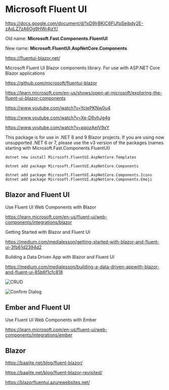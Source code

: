 # Microsoft Fluent UI

https://docs.google.com/document/d/1xD9IrBKIC6FlJfpSeibdy2E-zAsLZ7zA6Og9HWr4jzY/

Old name: **Microsoft.Fast.Components.FluentUI**

New name: **Microsoft.FluentUI.AspNetCore.Components**

https://fluentui-blazor.net/

Microsoft Fluent UI Blazor components library. For use with ASP.NET Core Blazor applications

https://github.com/microsoft/fluentui-blazor

https://learn.microsoft.com/en-us/shows/open-at-microsoft/exploring-the-fluent-ui-blazor-components

https://www.youtube.com/watch?v=YclePKNw0u4

https://www.youtube.com/watch?v=Xe-D6vhJg4g

https://www.youtube.com/watch?v=pqozAelV9xY

This package is for use in .NET 8 and 9 Blazor projects. If you are using now unsupported .NET 6 or 7, please use the v3 version of the packages (names starting with Microsoft.Fast.Components.FluentUI)

```
dotnet new install Microsoft.FluentUI.AspNetCore.Templates

dotnet add package Microsoft.FluentUI.AspNetCore.Components

dotnet add package Microsoft.FluentUI.AspNetCore.Components.Icons
dotnet add package Microsoft.FluentUI.AspNetCore.Components.Emoji
```

## Blazor and Fluent UI

Use Fluent UI Web Components with Blazor

https://learn.microsoft.com/en-us/fluent-ui/web-components/integrations/blazor

Getting Started with Blazor and Fluent UI

https://medium.com/medialesson/getting-started-with-blazor-and-fluent-ui-3fb61d2394d2

Building a Data Driven App with Blazor and Fluent UI

https://medium.com/medialesson/building-a-data-driven-appwith-blazor-and-fluent-ui-85b6f1cfc818

![CRUD](https://github.com/user-attachments/assets/2d824566-6b3f-471d-908c-605327d1ee21)

![Confirm Dialog](https://github.com/user-attachments/assets/2940786e-2926-4c9e-8d6e-f855f0edef87)

## Ember and Fluent UI

Use Fluent UI Web Components with Ember

https://learn.microsoft.com/en-us/fluent-ui/web-components/integrations/ember

## Blazor

https://baaijte.net/blog/fluent-blazor/

https://baaijte.net/blog/fluent-blazor-revisited/

https://blazorfluentui.azurewebsites.net/
